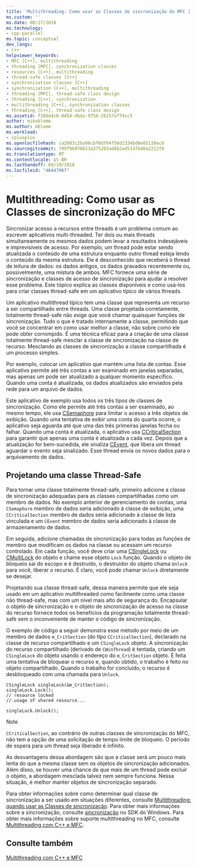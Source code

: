 ```yaml
---
title: 'Multithreading: Como usar as Classes de sincronização do MFC | Microsoft Docs'
ms.custom: ''
ms.date: 08/27/2018
ms.technology:
- cpp-parallel
ms.topic: conceptual
dev_langs:
- C++
helpviewer_keywords:
- MFC [C++], multithreading
- threading [MFC], synchronization classes
- resources [C++], multithreading
- thread-safe classes [C++]
- synchronization classes [C++]
- synchronization [C++], multithreading
- threading [MFC], thread-safe class design
- threading [C++], synchronization
- multithreading [C++], synchronization classes
- threading [C++], thread-safe class design
ms.assetid: f266d4c6-0454-4bda-9758-26157ef74cc5
author: mikeblome
ms.author: mblome
ms.workload:
- cplusplus
ms.openlocfilehash: ca2603c2ba96cbf0df04f56d2334bd6e65110ac6
ms.sourcegitcommit: 799f9b976623a375203ad8b2ad5147bd6a2212f0
ms.translationtype: MT
ms.contentlocale: pt-BR
ms.lasthandoff: 09/19/2018
ms.locfileid: "46447967"
---
```

# <a name="multithreading-how-to-use-the-mfc-synchronization-classes"></a>Multithreading: Como usar as Classes de sincronização do MFC

Sincronizar acesso a recursos entre threads é um problema comum ao escrever aplicativos multi-threaded. Ter dois ou mais threads simultaneamente os mesmos dados podem levar a resultados indesejáveis e imprevisíveis de acesso. Por exemplo, um thread pode estar sendo atualizada o conteúdo de uma estrutura enquanto outro thread esteja lendo o conteúdo da mesma estrutura. Ele é desconhecido que receberá o thread de leitura de dados: os dados antigos, os dados gravados recentemente ou, possivelmente, uma mistura de ambos. MFC fornece uma série de sincronização e classes de acesso de sincronização para ajudar a resolver esse problema. Este tópico explica as classes disponíveis e como usá-los para criar classes thread-safe em um aplicativo típico de vários threads.

Um aplicativo multithread típico tem uma classe que representa um recurso a ser compartilhado entre threads. Uma classe projetada corretamente, totalmente thread-safe não exige que você chamar quaisquer funções de sincronização. Tudo o que é tratado internamente a classe, permitindo que você se concentrar em como usar melhor a classe, não sobre como ele pode obter corrompido. É uma técnica eficaz para a criação de uma classe totalmente thread-safe mesclar a classe de sincronização na classe de recurso. Mesclando as classes de sincronização a classe compartilhada é um processo simples.

Por exemplo, colocar um aplicativo que mantém uma lista de contas. Esse aplicativo permite até três contas a ser examinado em janelas separadas, mas apenas um pode ser atualizado a qualquer momento específico. Quando uma conta é atualizada, os dados atualizados são enviados pela rede para um arquivo de dados.

Este aplicativo de exemplo usa todos os três tipos de classes de sincronização. Como ele permite até três contas a ser examinado, ao mesmo tempo, ele usa [CSemaphore](../mfc/reference/csemaphore-class.md) para limitar o acesso a três objetos de exibição. Quando uma tentativa de exibir uma conta do quarta ocorre, o aplicativo seja aguarda até que uma das três primeiras janelas fecha ou falhar. Quando uma conta é atualizada, o aplicativo usa [CCriticalSection](../mfc/reference/ccriticalsection-class.md) para garantir que apenas uma conta é atualizada a cada vez. Depois que a atualização for bem-sucedida, ele sinaliza [CEvent](../mfc/reference/cevent-class.md), que libera um thread aguardar o evento seja sinalizado. Esse thread envia os novos dados para o arquivamento de dados.

##  <a name="_mfc_designing_a_thread.2d.safe_class"></a> Projetando uma classe Thread-Safe

Para tornar uma classe totalmente thread-safe, primeiro adicione a classe de sincronização adequadas para as classes compartilhadas como um membro de dados. No exemplo anterior de gerenciamento de contas, uma `CSemaphore` membro de dados seria adicionado à classe de exibição, uma `CCriticalSection` membro de dados seria adicionado à classe de lista vinculada e um `CEvent` membro de dados seria adicionado à classe de armazenamento de dados.

Em seguida, adicione chamadas de sincronização para todas as funções de membro que modificam os dados na classe ou acessam um recurso controlado. Em cada função, você deve criar uma [CSingleLock](../mfc/reference/csinglelock-class.md) ou [CMultiLock](../mfc/reference/cmultilock-class.md) do objeto e chame esse objeto `Lock` função. Quando o objeto de bloqueio sai do escopo e é destruído, o destruidor do objeto chama `Unlock` para você, liberar o recurso. É claro, você pode chamar `Unlock` diretamente se desejar.

Projetando sua classe thread-safe, dessa maneira permite que ele seja usado em um aplicativo multithreaded como facilmente como uma classe não thread-safe, mas com um nível mais alto de segurança do. Encapsular o objeto de sincronização e o objeto de sincronização de acesso na classe do recurso fornece todos os benefícios da programação totalmente thread-safe sem o inconveniente de manter o código de sincronização.

O exemplo de código a seguir demonstra esse método por meio de um membro de dados `m_CritSection` (do tipo `CCriticalSection`), declarado na classe de recurso compartilhado e um `CSingleLock` objeto. A sincronização do recurso compartilhado (derivado de `CWinThread`) é tentada, criando um `CSingleLock` do objeto usando o endereço do `m_CritSection` objeto. É feita uma tentativa de bloquear o recurso e, quando obtido, o trabalho é feito no objeto compartilhado. Quando o trabalho for concluído, o recurso é desbloqueado com uma chamada para `Unlock`.

```
CSingleLock singleLock(&m_CritSection);
singleLock.Lock();
// resource locked
//.usage of shared resource...

singleLock.Unlock();
```

> [!NOTE]
> `CCriticalSection`, ao contrário de outras classes de sincronização do MFC, não tem a opção de uma solicitação de tempo limite de bloqueio. O período de espera para um thread seja liberado é infinito.

As desvantagens dessa abordagem são que a classe será um pouco mais lenta do que a mesma classe sem os objetos de sincronização adicionados. Além disso, se houver uma chance de que mais de um thread pode excluir o objeto, a abordagem mesclada talvez nem sempre funciona. Nessa situação, é melhor manter objetos de sincronização separado.

Para obter informações sobre como determinar qual classe de sincronização a ser usado em situações diferentes, consulte [Multithreading: quando usar as Classes de sincronização](multithreading-when-to-use-the-synchronization-classes.md). Para obter mais informações sobre a sincronização, consulte [sincronização](/windows/desktop/Sync/synchronization) no SDK do Windows. Para obter mais informações sobre suporte multithreading no MFC, consulte [Multithreading com C++ e MFC](multithreading-with-cpp-and-mfc.md).

## <a name="see-also"></a>Consulte também

[Multithreading com C++ e MFC](multithreading-with-cpp-and-mfc.md)